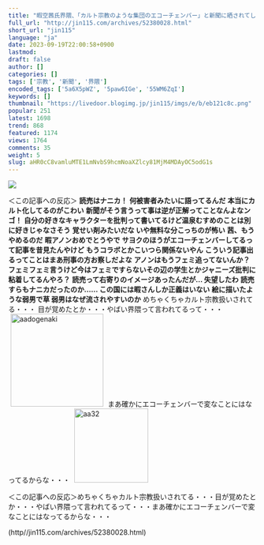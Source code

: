 ```yaml
---
title: "暇空茜氏界隈、「カルト宗教のような集団のエコーチェンバー」と新聞に晒されてしまう "
full_url: "http://jin115.com/archives/52380028.html"
short_url: "jin115"
language: "ja"
date: 2023-09-19T22:00:58+0900
lastmod: 
draft: false
author: []
categories: []
tags: ['宗教', '新聞', '界隈']
encoded_tags: ['5a6X5pWZ', '5paw6IGe', '55WM6ZqI']
keywords: []
thumbnail: "https://livedoor.blogimg.jp/jin115/imgs/e/b/eb121c8c.png"
popular: 251
latest: 1698
trend: 868
featured: 1174
views: 1764
comments: 35
weight: 5
slug: aHR0cC8vamluMTE1LmNvbS9hcmNoaXZlcy81MjM4MDAyOC5odG1s
---
```


![](https://livedoor.blogimg.jp/jin115/imgs/e/b/eb121c8c.png)

<div><a name='more'></a> ＜この記事への反応＞ <b>読売はナニカ！</b> <b>何被害者みたいに語ってるんだ</b> <b>本当にカルト化してるのがこわい</b> <b>新聞がそう言うって事は逆が正解ってことなんよなンゴ！</b> <b>自分の好きなキャラクターを批判って書いてるけど温泉むすめのことは別に好きじゃなさそう</b> <b>覚せい剤みたいだな いや無料な分こっちのが怖い</b> <b>茜、もうやめるのだ</b> <b>暇アノンおめでとうやで</b> <b>サヨクのほうがエコーチェンバーしてるって記事を昔見たんやけど</b> <b>もうコラボとかこいつら関係ないやん</b> <b>こういう記事出るってことはまあ刑事の方お察しだよな</b> <b>アノンはもうフェミ追ってないんか？</b> <b>フェミフェミ言うけど今はフェミですらないその辺の学生とかジャニーズ批判に粘着してるんやろ？</b> <b>読売って右寄りのイメージあったんだが… 失望したわ</b> <b>読売すらもナニカだったのか…… この国には暇さんしか正義はいない</b> <b>絵に描いたような弱男で草 弱男はなぜ流されやすいのか</b> めちゃくちゃカルト宗教扱いされてる・・・ 目が覚めたとか・・・やばい界隈って言われてるって・・・ <img src='https//livedoor.blogimg.jp/jin115/imgs/c/6/c66be107.gif' alt='aadogenaki' width='188' border='0' hspace='5' class='pict'> まあ確かにエコーチェンバーで変なことにはなってるからな・・・ <img src='https//livedoor.blogimg.jp/jin115/imgs/2/8/28c84ccc.gif' alt='aa32' width='150' border='0' hspace='5' class='pict'> <p>＜この記事への反応＞めちゃくちゃカルト宗教扱いされてる・・・目が覚めたとか・・・やばい界隈って言われてるって・・・まあ確かにエコーチェンバーで変なことにはなってるからな・・・</p></div>

(http//jin115.com/archives/52380028.html)
